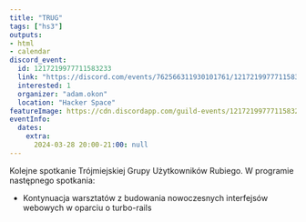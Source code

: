 ```yaml
---
title: "TRUG"
tags: ["hs3"]
outputs:
- html
- calendar
discord_event:
  id: 1217219977711583233
  link: "https://discord.com/events/762566311930101761/1217219977711583233"
  interested: 1
  organizer: "adam.okon"
  location: "Hacker Space"
featureImage: https://cdn.discordapp.com/guild-events/1217219977711583233/798ce4f299c9ca8e38cd1ac8d71ea7d7.png?size=1024
eventInfo:
  dates:
    extra:
      2024-03-28 20:00-21:00: null
---
```

Kolejne spotkanie Trójmiejskiej Grupy Użytkowników Rubiego. W programie następnego spotkania:

* Kontynuacja warsztatów z budowania nowoczesnych interfejsów webowych w oparciu o turbo-rails
